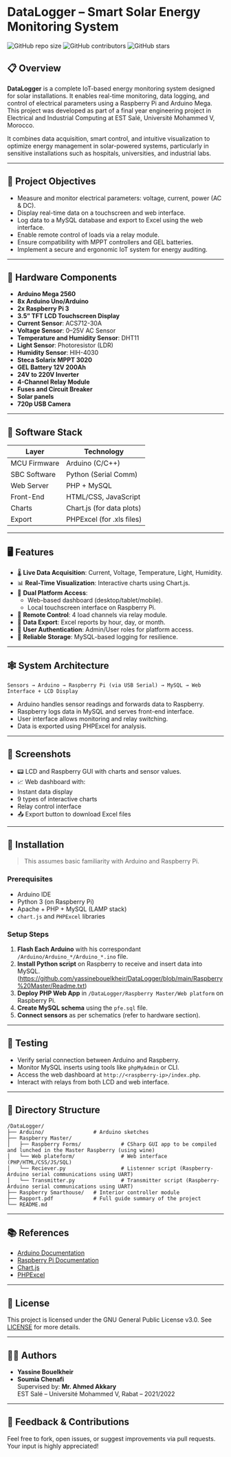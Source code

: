 # DataLogger – Smart Solar Energy Monitoring System
![GitHub repo size](https://img.shields.io/github/repo-size/yassinebouelkheir/DataLogger)
![GitHub contributors](https://img.shields.io/github/contributors/yassinebouelkheir/DataLogger)
![GitHub stars](https://img.shields.io/github/stars/yassinebouelkheir/DataLogger?style=social)

## 📋 Overview

**DataLogger** is a complete IoT-based energy monitoring system designed for solar installations. It enables real-time monitoring, data logging, and control of electrical parameters using a Raspberry Pi and Arduino Mega. This project was developed as part of a final year engineering project in Electrical and Industrial Computing at EST Salé, Université Mohammed V, Morocco.

It combines data acquisition, smart control, and intuitive visualization to optimize energy management in solar-powered systems, particularly in sensitive installations such as hospitals, universities, and industrial labs.

---

## 🎯 Project Objectives

- Measure and monitor electrical parameters: voltage, current, power (AC & DC).
- Display real-time data on a touchscreen and web interface.
- Log data to a MySQL database and export to Excel using the web interface.
- Enable remote control of loads via a relay module.
- Ensure compatibility with MPPT controllers and GEL batteries.
- Implement a secure and ergonomic IoT system for energy auditing.

---

## 🔧 Hardware Components

- **Arduino Mega 2560**
- **8x Arduino Uno/Arduino**
- **2x Raspberry Pi 3**
- **3.5” TFT LCD Touchscreen Display**
- **Current Sensor**: ACS712-30A
- **Voltage Sensor**: 0–25V AC Sensor
- **Temperature and Humidity Sensor**: DHT11
- **Light Sensor**: Photoresistor (LDR)
- **Humidity Sensor**: HIH-4030
- **Steca Solarix MPPT 3020**
- **GEL Battery 12V 200Ah**
- **24V to 220V Inverter**
- **4-Channel Relay Module**
- **Fuses and Circuit Breaker**
- **Solar panels**
- **720p USB Camera**

---

## 🧠 Software Stack

| Layer         | Technology               |
|--------------|--------------------------|
| MCU Firmware | Arduino (C/C++)          |
| SBC Software | Python (Serial Comm)     |
| Web Server   | PHP + MySQL              |
| Front-End    | HTML/CSS, JavaScript     |
| Charts       | Chart.js (for data plots)|
| Export       | PHPExcel (for .xls files)|

---

## 🖥️ Features

- 🌡️ **Live Data Acquisition**: Current, Voltage, Temperature, Light, Humidity.
- 📊 **Real-Time Visualization**: Interactive charts using Chart.js.
- 📱 **Dual Platform Access**: 
  - Web-based dashboard (desktop/tablet/mobile).
  - Local touchscreen interface on Raspberry Pi.
- 🔌 **Remote Control**: 4 load channels via relay module.
- 📁 **Data Export**: Excel reports by hour, day, or month.
- 🔐 **User Authentication**: Admin/User roles for platform access.
- 🧠 **Reliable Storage**: MySQL-based logging for resilience.

---

## 🕸️ System Architecture

```
Sensors → Arduino → Raspberry Pi (via USB Serial) → MySQL → Web Interface + LCD Display
```

- Arduino handles sensor readings and forwards data to Raspberry.
- Raspberry logs data in MySQL and serves front-end interface.
- User interface allows monitoring and relay switching.
- Data is exported using PHPExcel for analysis.

---

## 📸 Screenshots

- 📟 LCD and Raspberry GUI with charts and sensor values.
- 📈 Web dashboard with:
- Instant data display
- 9 types of interactive charts
- Relay control interface
- 📤 Export button to download Excel files

---

## 🚀 Installation

> This assumes basic familiarity with Arduino and Raspberry Pi.

### Prerequisites

- Arduino IDE
- Python 3 (on Raspberry Pi)
- Apache + PHP + MySQL (LAMP stack)
- `chart.js` and `PHPExcel` libraries

### Setup Steps

1. **Flash Each Arduino** with his correspondant `/Arduino/Arduino_*/Arduino_*.ino` file.
2. **Install Python script** on Raspberry to receive and insert data into MySQL. (https://github.com/yassinebouelkheir/DataLogger/blob/main/Raspberry%20Master/Readme.txt)
3. **Deploy PHP Web App** in `/DataLogger/Raspberry Master/Web platform` on Raspberry Pi.
4. **Create MySQL schema** using the `pfe.sql` file.
5. **Connect sensors** as per schematics (refer to hardware section).

---

## 🧪 Testing

- Verify serial connection between Arduino and Raspberry.
- Monitor MySQL inserts using tools like `phpMyAdmin` or CLI.
- Access the web dashboard at `http://<raspberry-ip>/index.php`.
- Interact with relays from both LCD and web interface.

---

## 📂 Directory Structure

```
/DataLogger/
├── Arduino/                # Arduino sketches
├── Raspberry Master/
│   ├── Raspberry Forms/             # CSharp GUI app to be compiled and lunched in the Master Raspberry (using wine)
│   └── Web plateform/               # Web interface (PHP/HTML/CSS/JS/SQL)
│   └── Reciever.py                  # Listenner script (Raspberry-Arduino serial communications using UART)
│   └── Transmitter.py               # Transmitter script (Raspberry-Arduino serial communications using UART)
├── Raspberry Smarthouse/   # Interior controller module
├── Rapport.pdf             # Full guide summary of the project 
└── README.md
```

---

## 📚 References

- [Arduino Documentation](https://www.arduino.cc/)
- [Raspberry Pi Documentation](https://www.raspberrypi.org/documentation/)
- [Chart.js](https://www.chartjs.org/)
- [PHPExcel](https://github.com/PHPOffice/PHPExcel)

---

## 📜 License

This project is licensed under the GNU General Public License v3.0. See [LICENSE](LICENSE) for more details.

---

## 👨‍🎓 Authors

- **Yassine Bouelkheir**  
- **Soumia Chenafi**  
Supervised by: **Mr. Ahmed Akkary**  
EST Salé – Université Mohammed V, Rabat – 2021/2022

---

## 💬 Feedback & Contributions

Feel free to fork, open issues, or suggest improvements via pull requests. Your input is highly appreciated!
